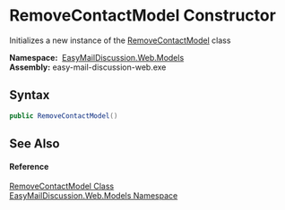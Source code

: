 RemoveContactModel Constructor
==============================
Initializes a new instance of the [RemoveContactModel][1] class

  **Namespace:**  [EasyMailDiscussion.Web.Models][2]  
  **Assembly:** easy-mail-discussion-web.exe

Syntax
------

```csharp
public RemoveContactModel()
```


See Also
--------

#### Reference
[RemoveContactModel Class][1]  
[EasyMailDiscussion.Web.Models Namespace][2]  

[1]: README.md
[2]: ../README.md
